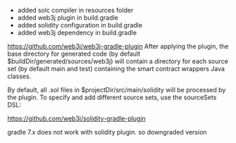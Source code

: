 - added solc compiler in resources folder
- added web3j plugin in build.gradle
- added solidity configuration in build.gradle
- added web3j dependency in build.gradle

https://github.com/web3j/web3j-gradle-plugin
After applying the plugin, the base directory for generated code (by default $buildDir/generated/sources/web3j) will
contain a directory for each source set (by default main and test) containing the smart contract wrappers Java classes.

By default, all .sol files in $projectDir/src/main/solidity will be processed by the plugin. To specify and add
different source sets, use the sourceSets DSL:

https://github.com/web3j/solidity-gradle-plugin

gradle 7.x does not work with solidity plugin. so downgraded version
